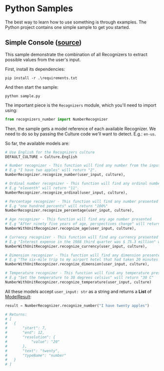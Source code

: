 # Python Samples

The best way to learn how to use something is through examples. The Python project contains one simple sample to get you started.

## Simple Console ([source](./simple_console))

This sample demonstrate the combination of all Recognizers to extract possible values from the user's input.

First, install its dependencies:

```pip install -r .\requirements.txt```

And then start the sample:

```python sample.py```

The important piece is the `Recognizers` module, which you'll need to import using:

```Python
from recognizers_number import NumberRecognizer
```

Then, the sample gets a model reference of each available Recognizer. We need to do so by passing the Culture code we'll want to detect. E.g.: `en-us`.

So far, the available models are:

```Python
# Use English for the Recognizers culture
DEFAULT_CULTURE = Culture.English

# Number recognizer - This function will find any number from the input
# E.g "I have two apples" will return "2".
NumberRecognizer.recognize_number(user_input, culture),

# Ordinal number recognizer - This function will find any ordinal number
# E.g "eleventh" will return "11".
NumberRecognizer.recognize_ordinal(user_input, culture),

# Percentage recognizer - This function will find any number presented as percentage
# E.g "one hundred percents" will return "100%"
NumberRecognizer.recognize_percentage(user_input, culture),

# Age recognizer - This function will find any age number presented
# E.g "After ninety five years of age, perspectives change" will return "95 Year"
NumberWithUnitRecognizer.recognize_age(user_input, culture),

# Currency recognizer - This function will find any currency presented
# E.g "Interest expense in the 1988 third quarter was $ 75.3 million" will return "75300000 Dollar"
NumberWithUnitRecognizer.recognize_currency(user_input, culture),

# Dimension recognizer - This function will find any dimension presented
# E.g "The six-mile trip to my airport hotel that had taken 20 minutes earlier in the day took more than three hours." will return "6 Mile"
NumberWithUnitRecognizer.recognize_dimension(user_input, culture),

# Temperature recognizer - This function will find any temperature presented
# E.g "Set the temperature to 30 degrees celsius" will return "30 C"
NumberWithUnitRecognizer.recognize_temperature(user_input, culture)
````

All these models accept `user_input: str` as a string and returns a **List** of [ModelResult](../libraries/recognizers-text/recognizers_text/model.py#L10-L16):

````Python
result = NumberRecognizer.recognize_number("I have twenty apples")

# Returns:
# [
# 	{
# 		"start": 7,
# 		"end": 12,
# 		"resolution": {
# 			"value": "20"
# 		},
# 		"text": "twenty",
# 		"typeName": "number"
# 	}
# ]
````